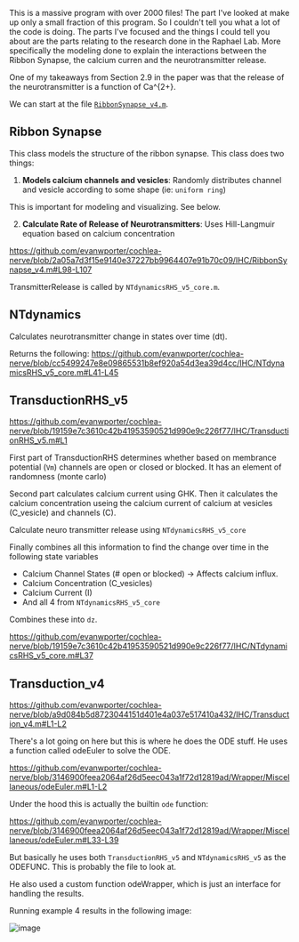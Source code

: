 This is a massive program with over 2000 files! The part I've looked at make up only a small fraction of this program. So I couldn't tell you what a lot of the code is doing. The parts I've focused and the things I could tell you about are the parts relating to the research done in the Raphael Lab. More specifically the modeling done to explain the interactions between the Ribbon Synapse, the calcium curren and the neurotransmitter release.

One of my takeaways from Section 2.9 in the paper was that the release of the neurotransmitter is a function of Ca^{2+}.

We can start at the file [`RibbonSynapse_v4.m`](https://github.com/evanwporter/cochlea-nerve/blob/769ac0d265121edeef3496b53732817e2f28ef66/IHC/RibbonSynapse_v4.m#L66).

## Ribbon Synapse

This class models the structure of the ribbon synapse. This class does two things:

1) **Models calcium channels and vesicles**: Randomly distributes channel and vesicle according to some shape (ie: `uniform ring`)

This is important for modeling and visualizing. See below.


2) **Calculate Rate of Release of Neurotransmitters**: Uses Hill-Langmuir equation based on calcium concentration

https://github.com/evanwporter/cochlea-nerve/blob/2a05a7d3f15e9140e37227bb9964407e91b70c09/IHC/RibbonSynapse_v4.m#L98-L107

TransmitterRelease is called by `NTdynamicsRHS_v5_core.m`.

## NTdynamics

Calculates neurotransmitter change in states over time (dt).

Returns the following:
https://github.com/evanwporter/cochlea-nerve/blob/cc5499247e8e09865531b8ef920a54d3ea39d4cc/IHC/NTdynamicsRHS_v5_core.m#L41-L45


## TransductionRHS_v5

https://github.com/evanwporter/cochlea-nerve/blob/19159e7c3610c42b41953590521d990e9c226f77/IHC/TransductionRHS_v5.m#L1

First part of TransductionRHS determines whether based on membrance potential (`Vm`) channels are open or closed or blocked. It has an element of randomness (monte carlo)

Second part calculates calcium current using GHK. Then it calculates the calcium concentration useing the calcium current of calcium at vesicles (C_vesicle) and channels (C).

Calculate neuro transmitter release using `NTdynamicsRHS_v5_core`

Finally combines all this information to find the change over time in the following state variables

* Calcium Channel States (# open or blocked)
    -> Affects calcium influx.
* Calcium Concentration (C_vesicles)
* Calcium Current (I)
* And all 4 from `NTdynamicsRHS_v5_core`

Combines these into `dz`.

https://github.com/evanwporter/cochlea-nerve/blob/19159e7c3610c42b41953590521d990e9c226f77/IHC/NTdynamicsRHS_v5_core.m#L37

## Transduction_v4

https://github.com/evanwporter/cochlea-nerve/blob/a9d084b5d8723044151d401e4a037e517410a432/IHC/Transduction_v4.m#L1-L2

There's a lot going on here but this is where he does the ODE stuff. He uses a function called odeEuler to solve the ODE.

https://github.com/evanwporter/cochlea-nerve/blob/3146900feea2064af26d5eec043a1f72d12819ad/Wrapper/Miscellaneous/odeEuler.m#L1-L2

Under the hood this is actually the builtin `ode` function:

https://github.com/evanwporter/cochlea-nerve/blob/3146900feea2064af26d5eec043a1f72d12819ad/Wrapper/Miscellaneous/odeEuler.m#L33-L39

But basically he uses both `TransductionRHS_v5` and `NTdynamicsRHS_v5` as the ODEFUNC. This is probably the file to look at.

He also used a custom function odeWrapper, which is just an interface for handling the results.


Running example 4 results in the following image:

![image](https://github.com/evanwporter/cochlea-nerve/assets/115374841/68aafaec-05d6-4049-9e08-5bf0bb94e581)



<!-- |-> NTdynamicsRHS_v5_core
|-> TransductionRHS_v5
|-> Transduction_v4
|-> Transduction_v4_multi
|-> Synapse
|-> setSynapseResult
|-> handleResult
|-> handleSynapseResult
|-> ANT / ANT_clamp
|-> oneANTjob / runANTmulti
|-> ex4_2_synapse -->
